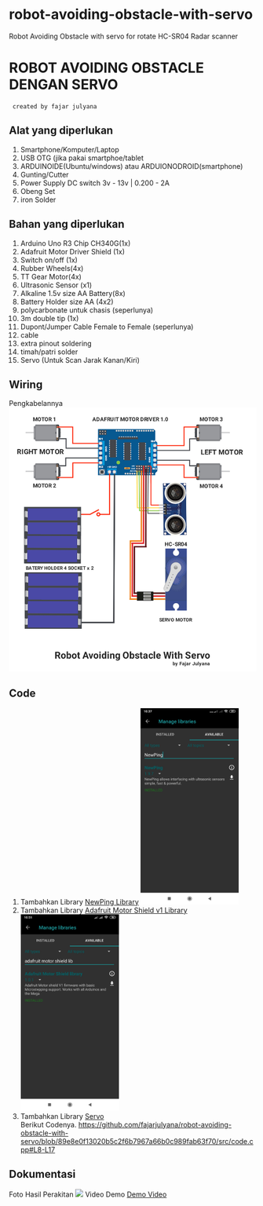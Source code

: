 # robot-avoiding-obstacle-with-servo
Robot Avoiding Obstacle with servo for rotate HC-SR04 Radar scanner
# ROBOT AVOIDING OBSTACLE DENGAN SERVO

```
 created by fajar julyana
```

## Alat yang diperlukan

1. Smartphone/Komputer/Laptop
2. USB OTG (jika pakai smartphoe/tablet
3. ARDUINOIDE(Ubuntu/windows) atau ARDUIONODROID(smartphone)
4. Gunting/Cutter
5. Power Supply DC switch 3v - 13v | 0.200 - 2A
6. Obeng Set
7. iron Solder

## Bahan yang diperlukan

1. Arduino Uno R3 Chip CH340G(1x)
2. Adafruit Motor Driver Shield (1x)
3. Switch on/off (1x)
4. Rubber Wheels(4x)
5. TT Gear Motor(4x)
7. Ultrasonic Sensor (x1)
8. Alkaline 1.5v size AA Battery(8x)
9. Battery Holder size AA (4x2)
10. polycarbonate untuk chasis (seperlunya)
11. 3m double tip (1x)
12. Dupont/Jumper Cable Female to Female (seperlunya)
13. cable 
14. extra pinout soldering
15. timah/patri solder
16. Servo (Untuk Scan Jarak Kanan/Kiri)

## Wiring
   Pengkabelannya
   <img src="wiring-robot.png"></img>
## Code

1. Tambahkan Library
   [NewPing Library](https://downloads.arduino.cc/libraries/bitbucket.org/teckel12/NewPing-1.9.7.zip)
   <img src="NewPing.jpg" width="200" height="400"></img>
2. Tambahkan Library
   [Adafruit Motor Shield v1 Library](https://downloads.arduino.cc/libraries/github.com/adafruit/Adafruit_Motor_Shield_library-1.0.1.zip)
   <img src="Adafruit.jpg" width="200" height="400"></img>
3. Tambahkan Library
   [Servo](https://downloads.arduino.cc/libraries/github.com/arduino-libraries/Servo-1.1.8.zip)
<br/>Berikut Codenya.
https://github.com/fajarjulyana/robot-avoiding-obstacle-with-servo/blob/89e8e0f13020b5c2f6b7967a66b0c989fab63f70/src/code.cpp#L8-L17

## Dokumentasi
Foto Hasil Perakitan
<img src="dokumentasi/robot-avoiding-obstacle.jpg"></img>
Video Demo
[Demo Video](m.youtube.com)
